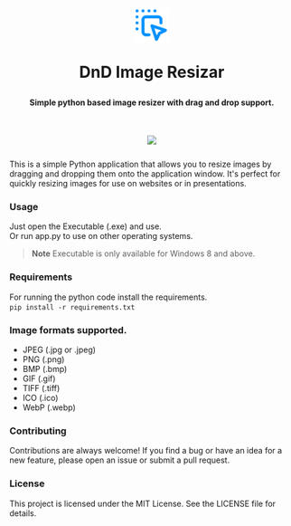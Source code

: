 <h1 align="center">
  <img src="resources/root_icon.png" height="60" width="60"> 
  <p>DnD Image Resizar </p>
  <h4 align="center">Simple python based image resizer with drag and drop support. </h4>

<h1 align="center">
  <img src="https://i.imgur.com/ndQeuhT.png"> </h1>


This is a simple Python application that allows you to resize images by dragging and dropping them onto the application window. It's perfect for quickly resizing images for use on websites or in presentations.


### Usage
Just open the Executable (.exe) and use.<br>
Or run app.py to use on other operating systems.

> **Note** Executable is only available for Windows 8 and above.

### Requirements<br>
For running the python code install the requirements.<br>
```pip install -r requirements.txt```

### Image formats supported.
- JPEG (.jpg or .jpeg)
- PNG (.png)
- BMP (.bmp)
- GIF (.gif)
- TIFF (.tiff)
- ICO (.ico)
- WebP (.webp)

### Contributing<br>
Contributions are always welcome! If you find a bug or have an idea for a new feature, please open an issue or submit a pull request.

### License<br>
This project is licensed under the MIT License. See the LICENSE file for details.

